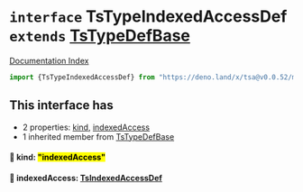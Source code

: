 # `interface` TsTypeIndexedAccessDef `extends` [TsTypeDefBase](../private.interface.TsTypeDefBase/README.md)

[Documentation Index](../README.md)

```ts
import {TsTypeIndexedAccessDef} from "https://deno.land/x/tsa@v0.0.52/mod.ts"
```

## This interface has

- 2 properties:
[kind](#-kind-indexedaccess),
[indexedAccess](#-indexedaccess-tsindexedaccessdef)
- 1 inherited member from [TsTypeDefBase](../private.interface.TsTypeDefBase/README.md)


#### 📄 kind: <mark>"indexedAccess"</mark>



#### 📄 indexedAccess: [TsIndexedAccessDef](../interface.TsIndexedAccessDef/README.md)



